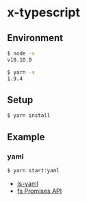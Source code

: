 # x-typescript

## Environment

```bash
$ node -v
v10.10.0

$ yarn -v
1.9.4
```

## Setup

```bash
$ yarn install
```

## Example

### yaml

```bash
$ yarn start:yaml
```

- [js-yaml](https://github.com/nodeca/js-yaml)
- [fs Promises API](https://nodejs.org/api/fs.html#fs_fs_promises_api)

